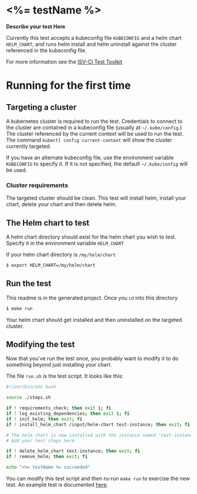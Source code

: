 # <%= testName %>

**Describe your test Here**

Currently this test accepts a kubeconfig file `KUBECONFIG` and a helm chart `HELM_CHART`, and runs helm install and helm uninstall against the cluster referenced in the kubeconfig file.

For more information see the [ISV-CI Test Toolkit]()

# Running for the first time

## Targeting a cluster

A kubernetes cluster is required to run the test. Credentials to connect to the cluster are contained in a kubeconfig file (usually at `~/.kube/config`.) The cluster referenced by the current context will be used to run the test. The command `kubectl config current-context` will show the cluster currently targeted. 

If you have an alternate kubeconfig file, use the environment variable `KUBECONFIG` to specify it. If it is not specified, the default `~/.kube/config` will be used.

### Cluster requirements

The targeted cluster should be clean. This test will install helm, install your chart, delete your chart and then delete helm. 

## The Helm chart to test

A helm chart directory should exist for the helm chart you wish to test. Specify it in the environment variable `HELM_CHART`

If your helm chart directory is `/my/helm/chart`
```bash
$ export HELM_CHART=/my/helm/chart
```

## Run the test

This readme is in the generated project. Once you `cd` into this directory

```bash
$ make run
```

Your helm chart should get installed and then uninstalled on the targeted cluster.

## Modifying the test

Now that you've run the test once, you probably want to modify it to do something beyond just installing your chart. 

The file `run.sh` is the test script. It looks like this:

```bash
#!/usr/bin/env bash

source ./steps.sh

if ! requirements_check; then exit 1; fi
if ! log_existing_dependencies; then exit 1; fi
if ! init_helm; then exit; fi
if ! install_helm_chart /input/helm-chart test-instance; then exit; fi

# The helm chart is now installed with the instance named 'test-instance'
# Add your test steps here.

if ! delete_helm_chart test-instance; then exit; fi
if ! remove_helm; then exit; fi

echo "<%= testName %> succeeded"
```

You can modify this test script and then ru-run `make run` to exercise the new test. An example test is documented [here](../../docs/customize-test.md).